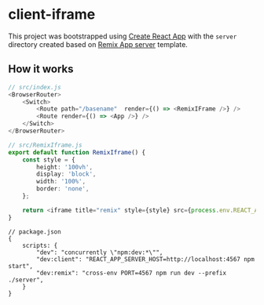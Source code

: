 # client-iframe

This project was bootstrapped using [Create React App](https://github.com/facebook/create-react-app) with the `server` directory created based on [Remix App server](https://github.com/remix-run/remix) template.
 
## How it works

```js
// src/index.js
<BrowserRouter>
    <Switch>
        <Route path="/basename"  render={() => <RemixIFrame />} />
        <Route render={() => <App />} />
    </Switch>
</BrowserRouter>
```

```ts
// src/RemixIframe.js
export default function RemixIframe() {
    const style = {
        height: '100vh',
        display: 'block',
        width: '100%',
        border: 'none',
    };    

    return <iframe title="remix" style={style} src={process.env.REACT_APP_SERVER_HOST} />;
}
```

```jsonc
// package.json
{
    scripts: {
        "dev": "concurrently \"npm:dev:*\"",
        "dev:client": "REACT_APP_SERVER_HOST=http://localhost:4567 npm start",
        "dev:remix": "cross-env PORT=4567 npm run dev --prefix ./server",
    }
}
```